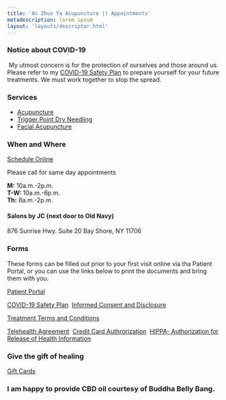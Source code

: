 ```yaml
---
title: 'An Zhuo Ya Acupuncture || Appointments'
metadescription: lorem ipsum
layout: 'layouts/descriptor.html'
---
```


### Notice about COVID-19
​
My utmost concern is for the protection of ourselves and those around us.
​Please refer to my [COVID-19 Safety Plan](https://docs.google.com/document/d/e/2PACX-1vSBwpAXNVw10LrAqjU-qEiJYzxW8OHSOCZ3Stt6G4YWH_diTZ60U8qQ8yHkFgUPPFyQCpSWXyOUXzeW/pub) to prepare yourself for your future treatments.
​We must work together to stop the spread.

### Services

- [Acupuncture​](/about-acupuncture/)
- [Trigger Point Dry Needling](/trigger-point-dry-needling/)
- [Facial Acupuncture](/facial-acupuncture/)

### When and Where

[Schedule Online](https://acusimple.com/access/4573/#/appointments/)

Please call for same day appointments​

__M:__ 10a.m.-2p.m.\
__T-W:__ 10a.m.-6p.m.\
__Th:__ 8a.m.-2p.m.

#### ​Salons by JC (next door to Old Navy)
876 Sunrise Hwy.
Suite 20
Bay Shore, NY 11706

### Forms

These forms can be filled out prior to your first visit online via tha Patient Portal, or you can use the links below to print the documents and bring them with you.

[Patient Portal](https://acusimple.com/access/4573/#/portal/)

[COVID-19 Safety Plan](https://docs.google.com/document/d/e/2PACX-1vSBwpAXNVw10LrAqjU-qEiJYzxW8OHSOCZ3Stt6G4YWH_diTZ60U8qQ8yHkFgUPPFyQCpSWXyOUXzeW/pub)
​
[Informed Consent and Disclosure](https://docs.google.com/document/d/e/2PACX-1vTKH7s-rZSnQzB3N1E2Z8BRcqIFMEwrnNugsC9qA4bgH1KmR3oAtwQPVZZdjjdhh7zC3fwMsvudbs5u/pub)

[Treatment Terms and Conditions](https://docs.google.com/document/d/e/2PACX-1vQ3_Q1Bvwlltf35GvXkfVlMRngUmi7a92lyhMW798yhs_t426TjlOQxJz4UgAcDhbk2_DSzWy3iU74N/pub)

[Telehealth Agreement](https://docs.google.com/document/d/e/2PACX-1vTndOme7Qm9XJNuoj0OTKJc1xuy3FK30DQ_O9x3t_vg9uFxW4d0tJtiCrRnI1hOMg817JV9IzN0PDgu/pub)
​
[​Credit Card Authrorization](https://docs.google.com/document/d/1Yt6LLz92NB0srC7JEvwPIgOwK-cfi56sBMsnmdbuCWs/edit)
​
[HIPPA- Authorization for Release of Health Information](https://www.nycourts.gov/forms/hipaa_fillable.pdf)

### Give the gift of healing

[Gift Cards]()

### ​​I am happy to provide CBD oil courtesy of Buddha Belly Bang.
